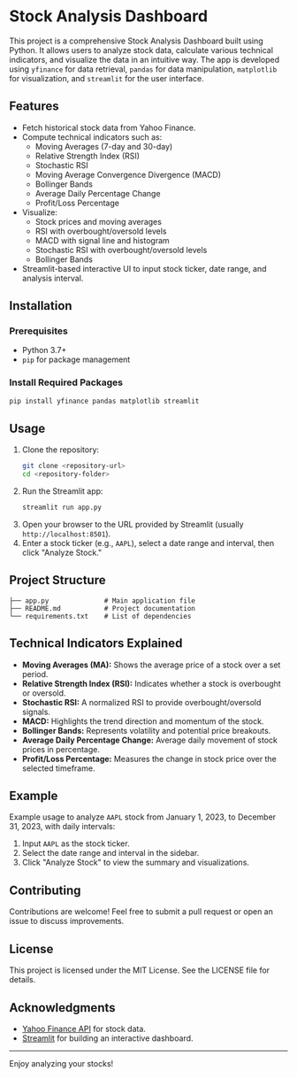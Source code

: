 # Stock Analysis Dashboard

This project is a comprehensive Stock Analysis Dashboard built using Python. It allows users to analyze stock data, calculate various technical indicators, and visualize the data in an intuitive way. The app is developed using `yfinance` for data retrieval, `pandas` for data manipulation, `matplotlib` for visualization, and `streamlit` for the user interface.

## Features
- Fetch historical stock data from Yahoo Finance.
- Compute technical indicators such as:
  - Moving Averages (7-day and 30-day)
  - Relative Strength Index (RSI)
  - Stochastic RSI
  - Moving Average Convergence Divergence (MACD)
  - Bollinger Bands
  - Average Daily Percentage Change
  - Profit/Loss Percentage
- Visualize:
  - Stock prices and moving averages
  - RSI with overbought/oversold levels
  - MACD with signal line and histogram
  - Stochastic RSI with overbought/oversold levels
  - Bollinger Bands
- Streamlit-based interactive UI to input stock ticker, date range, and analysis interval.

## Installation
### Prerequisites
- Python 3.7+
- `pip` for package management

### Install Required Packages
```bash
pip install yfinance pandas matplotlib streamlit
```

## Usage
1. Clone the repository:
   ```bash
   git clone <repository-url>
   cd <repository-folder>
   ```
2. Run the Streamlit app:
   ```bash
   streamlit run app.py
   ```
3. Open your browser to the URL provided by Streamlit (usually `http://localhost:8501`).
4. Enter a stock ticker (e.g., `AAPL`), select a date range and interval, then click "Analyze Stock."

## Project Structure
```
├── app.py              # Main application file
├── README.md           # Project documentation
└── requirements.txt    # List of dependencies
```

## Technical Indicators Explained
- **Moving Averages (MA):** Shows the average price of a stock over a set period.
- **Relative Strength Index (RSI):** Indicates whether a stock is overbought or oversold.
- **Stochastic RSI:** A normalized RSI to provide overbought/oversold signals.
- **MACD:** Highlights the trend direction and momentum of the stock.
- **Bollinger Bands:** Represents volatility and potential price breakouts.
- **Average Daily Percentage Change:** Average daily movement of stock prices in percentage.
- **Profit/Loss Percentage:** Measures the change in stock price over the selected timeframe.

## Example
Example usage to analyze `AAPL` stock from January 1, 2023, to December 31, 2023, with daily intervals:

1. Input `AAPL` as the stock ticker.
2. Select the date range and interval in the sidebar.
3. Click "Analyze Stock" to view the summary and visualizations.

## Contributing
Contributions are welcome! Feel free to submit a pull request or open an issue to discuss improvements.

## License
This project is licensed under the MIT License. See the LICENSE file for details.

## Acknowledgments
- [Yahoo Finance API](https://pypi.org/project/yfinance/) for stock data.
- [Streamlit](https://streamlit.io/) for building an interactive dashboard.

---

Enjoy analyzing your stocks!
